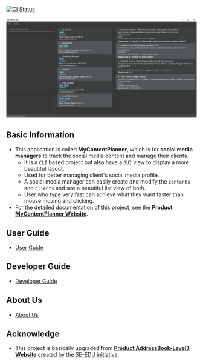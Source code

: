 [![CI Status](https://github.com/AY2122S2-TIC4002-F18-6/tp2/workflows/Java%20CI/badge.svg)](https://github.com/AY2122S2-TIC4002-F18-6/tp2/actions)

![Ui](docs/images/Ui.png)

## Basic Information
* This application is called **MyContentPlanner**, which is for **social media managers** to track the social media content and manage their clients.<br>
  * It is a `CLI` based project but also have a `GUI` view to display a more beautiful layout.
  * Used for better managing client's social media profile.
  * A social media manager can easily create and modify the `contents` and `clients` and see a beautiful list view of both.
  * User who type very fast can achieve what they want faster than mouse moving and clicking.
* For the detailed documentation of this project, see the **[Product MyContentPlanner Website](https://ay2122s2-tic4002-f18-6.github.io/tp2)**.

## User Guide
* [User Guide](https://ay2122s2-tic4002-f18-6.github.io/tp2/UserGuide.html)

## Developer Guide
* [Developer Guide](https://ay2122s2-tic4002-f18-6.github.io/tp2/DeveloperGuide.html)

## About Us
* [About Us](https://ay2122s2-tic4002-f18-6.github.io/tp2/AboutUs.html)

## Acknowledge
* This project is basically upgraded from **[Product AddressBook-Level3 Website](https://se-education.org/addressbook-level3)** created by the [SE-EDU initiative](https://se-education.org).
